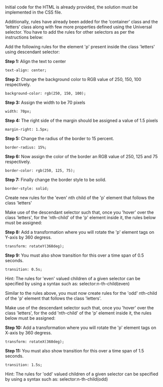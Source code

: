 Initial code for the HTML is already provided, the solution must be implemented in the CSS file.

Additionally, rules have already been added for the ‘container’ class and the ‘letters’ class along with few more properties defined using the Universal selector. You have to add the rules for other selectors as per the instructions below:

Add the following rules for the element 'p' present inside the class 'letters' using descendant selector:

**Step 1:**  Align the text to center

```
text-align: center;
```

**Step 2:**  Change the background color to RGB value of 250, 150, 100 respectively.

```
background-color: rgb(250, 150, 100);
```

**Step 3:**  Assign the width to be 70 pixels

```
width: 70px;
```

**Step 4:**  The right side of the margin should be assigned a value of 1.5 pixels

```
margin-right: 1.5px;
```

**Step 5:**  Change the radius of the border to 15 percent.

```
border-radius: 15%;
```

**Step 6:**  Now assign the color of the border an RGB value of 250, 125 and 75 respectively.

```
border-color: rgb(250, 125, 75);
```

**Step 7:**  Finally change the border style to be solid.

```
border-style: solid;
```

Create new rules for the 'even' nth child of the 'p' element that follows the class 'letters'

Make use of the descendant selector such that, once you 'hover' over the class 'letters', for the 'nth-child' of the 'p' element inside it, the rules below must be assigned:

**Step 8:**  Add a transformation where you will rotate the 'p' element tags on Y-axis by 360 degress.

```
transform: rotateY(360deg);
```

**Step 9:**  You must also show transition for this over a time span of 0.5 seconds.

```
transition: 0.5s;
```

Hint: The rules for 'even' valued children of a given selector can be specified by using a syntax such as:
selector:n-th-child(even)

Similar to the rules above, you must now create rules for the 'odd' nth-child of the 'p' element that follows the class 'letters'.

Make use of the descendant selector such that, once you 'hover' over the class 'letters', for the odd 'nth-child' of the 'p' element inside it, the rules below must be assigned:

**Step 10:**  Add a transformation where you will rotate the 'p' element tags on X-axis by 360 degress.

```
transform: rotateX(360deg);
```

**Step 11:**  You must also show transition for this over a time span of 1.5 seconds.

```
transition: 1.5s;
```

Hint: The rules for 'odd' valued children of a given selector can be specified by using a syntax such as:
selector:n-th-child(odd)